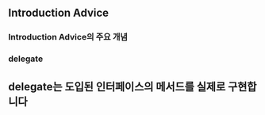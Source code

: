 ## Introduction Advice

### Introduction Advice의 주요 개념  

### delegate
delegate는 도입된 인터페이스의 메서드를 실제로 구현합니다
- 
